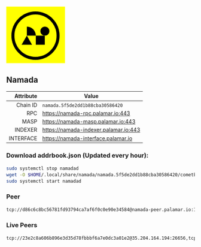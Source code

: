 ![Logo](https://raw.githubusercontent.com/Pa1amar/mainnets/refs/heads/main/namada/logo.png)
## Namada
| Attribute | Value |
|----------:|-------|
| Chain ID         | `namada.5f5de2dd1b88cba30586420` |
| RPC  | https://namada-rpc.palamar.io:443 |
| MASP  | https://namada-masp.palamar.io:443 |
| INDEXER | https://namada-indexer.palamar.io:443 |
| INTERFACE | https://namada-interface.palamar.io |

### Download addrbook.json (Updated every hour):
```bash
sudo systemctl stop namadad
wget -O $HOME/.local/share/namada/namada.5f5de2dd1b88cba30586420/cometbft/config/addrbook.json https://storage.palamar.io/mainnet/namada/addrbook.json
sudo systemctl start namadad
```
### Peer
```bash
tcp://d86c6c8bc56781fd93794ca7af6f0c0e90e34584@namada-peer.palamar.io:16656
```





































































































































































































































































































































































































































































































































































































































































### Live Peers
```
tcp://23e2c8a606b896e3d35d78fbbbf6a7e0dc3a01e2@35.204.164.194:26656,tcp://94b60575033a7bb366101cb57ccb78073d97a446@167.235.35.48:26656,tcp://7b2fcfb157212fe24797153b8dc30e05285285f4@212.83.33.148:26602,tcp://2f32fc015e29e942ccefca600a8ec8bf828ba848@65.108.201.106:26656,tcp://35bea1f9d7a2f34ac093ae361c6876b328d8cf20@172.161.145.12:26656,tcp://a8187523daabbc053ec992cde9975f65a085da25@46.4.29.231:5000,tcp://ebc272824924ea1a27ea3183dd0b9ba713494f83@185.16.39.158:26656,tcp://6b212481a999cff502248026cdf276fd8998bede@37.252.186.105:5000,tcp://509f1e843cf881650a4151aa804ddd7a7188e88f@195.201.197.246:32656,tcp://04affb50117ef548cbf7d1ddb1e6416dec0645ae@65.108.75.179:14656,tcp://5ad770e3f860ed7707e8960a0fb1fcf323a1db52@65.109.36.231:14656,tcp://532abcbee988a7704bcfc16d9cbca622ca218fba@149.50.110.78:26656,tcp://5a7f398e1517fd661689449971a4ec26dd0bea5e@80.241.215.77:26656,tcp://7bfafd197320ccb6ca90f15c1a4d58cc6d92a4fb@34.116.198.75:26656,tcp://e461529f0cfc2520dbad23d402906924fef602f9@65.109.26.242:26656
```
